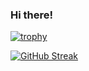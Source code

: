 ### Hi there!



[![trophy](https://github-profile-trophy.vercel.app/?username=ryo-ma&row=2)](https://github.com/larakaracasu/github-profile-trophy)

[![GitHub Streak](https://streak-stats.demolab.com/?user=larakaracasu)](https://git.io/streak-stats)

